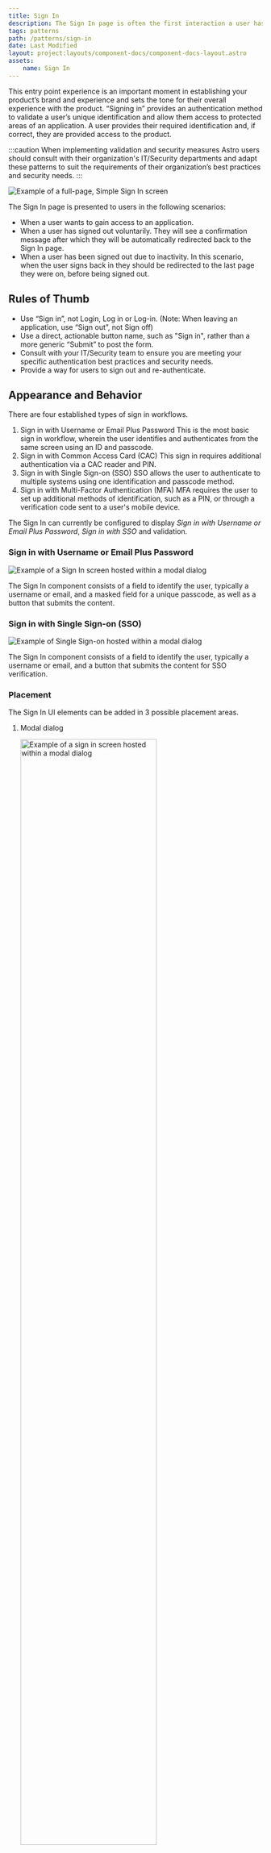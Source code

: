 ```yaml
---
title: Sign In
description: The Sign In page is often the first interaction a user has with your product.
tags: patterns
path: /patterns/sign-in
date: Last Modified
layout: project:layouts/component-docs/component-docs-layout.astro
assets:
    name: Sign In
---
```

This entry point experience is an important moment in establishing your product’s brand and experience and sets the tone for their overall experience with the product.
“Signing in” provides an authentication method to validate a user’s unique identification and allow them access to protected areas of an application. A user provides their required identification and, if correct, they are provided access to the product.

:::caution
When implementing validation and security measures Astro users should consult with their organization's IT/Security departments and adapt these patterns to suit the requirements of their organization’s best practices and security needs.
:::

![Example of a full-page, Simple Sign In screen](/img/components/signin-simple-full.png "Example of a full-page, Simple Sign In screen")

The Sign In page is presented to users in the following scenarios:

- When a user wants to gain access to an application.
- When a user has signed out voluntarily. They will see a confirmation message after which they will be automatically redirected back to the Sign In page.
- When a user has been signed out due to inactivity. In this scenario, when the user signs back in they should be redirected to the last page they were on, before being signed out.

## Rules of Thumb

- Use “Sign in”, not Login, Log in or Log-in. (Note: When leaving an application, use “Sign out”, not Sign off)
- Use a direct, actionable button name, such as "Sign in", rather than a more generic “Submit” to post the form.
- Consult with your IT/Security team to ensure you are meeting your specific authentication best practices and security needs.
- Provide a way for users to sign out and re-authenticate.

## Appearance and Behavior

There are four established types of sign in workflows.

1. Sign in with Username or Email Plus Password
   This is the most basic sign in workflow, wherein the user identifies and authenticates from the same screen using an ID and passcode.
2. Sign in with Common Access Card (CAC)
   This sign in requires additional authentication via a CAC reader and PIN.
3. Sign in with Single Sign-on (SSO)
   SSO allows the user to authenticate to multiple systems using one identification and passcode method.
4. Sign in with Multi-Factor Authentication (MFA)
   MFA requires the user to set up additional methods of identification, such as a PIN, or through a verification code sent to a user's mobile device.

The Sign In can currently be configured to display _Sign in with Username or Email Plus Password_, _Sign in with SSO_ and validation.

### Sign in with Username or Email Plus Password

![Example of a Sign In screen hosted within a modal dialog](/img/components/signin-dialog-simple.png "Example of a Sign In screen hosted within a modal dialog")

The Sign In component consists of a field to identify the user, typically a username or email, and a masked field for a unique passcode, as well as a button that submits the content.

### Sign in with Single Sign-on (SSO)

![Example of Single Sign-on hosted within a modal dialog](/img/components/signin-dialog-sso.png "Example of Single Sign-on hosted within a modal dialog")

The Sign In component consists of a field to identify the user, typically a username or email, and a button that submits the content for SSO verification.

### Placement

The Sign In UI elements can be added in 3 possible placement areas.

1. Modal dialog

   <img src="/img/components/signin-dialog-simple.png" alt="Example of a sign in screen hosted within a modal dialog" title="Example of a sign in screen hosted within a modal dialog" style="width: 75%">

   - Draws user attention to Sign In process
   - Can allow application to be running in the background when signed out
   - Ideal for switching applications

2. Sidebar

   <img src="/img/components/signin-sidebar-simple-full.png" alt="Example of a sign in screen located within a sidebar" title="Example of a sign in screen located within a sidebar" style="width: 75%">

   - Generally placed on left side of page
   - Allows imagery/branding on opposite side of page to differentiate application
   - Often used alongside SSO

3. Full page

   <img src="/img/components/signin-simple-full.png" alt="Example of a full-page sign in screen" title="Example of a full-page sign in screen" style="width: 75%">

   - Draws user attention to the Sign In process, without the need for a modal dialog to be placed over an essentially blank page
   - Ideal for initial entry points and when the user does not have access until after authentication

## Validation

Effective error messaging is important for creating great experiences. Not being able to sign into an application is frustrating and blocks users from accomplishing their tasks.
Error messages should be clear and concise. They should help users understand what went wrong and give users steps to resolve the error. Be as specific as possible in your error messages
Validate as much of the user’s data before submission as possible. This real-time validation should happen when the input field loses focus and checks for input errors like invalid characters and empty fields. This helps users easily identify mistakes and fix them before submitting the Sign In form.
Always present error states on the Sign In screen, and use inline errors whenever possible when they do not present a security concern.

Common client-side errors:

- Empty required fields
- Invalid characters
- Incorrect input format

If there are server-side errors when the user submits the Sign In form, the page should be reloaded, the password field cleared, and the user returned to the username input field. Use an inline notification to display field-specific errors (where they do not provide a security concern) and provide clear direction on how users should resolve the issue, and a validation summary for errors that are not field-specific (such as time-outs, a server being down, or lack of connection) or for errors that apply to multiple fields and could present a security concern when inline (e.g. when the username is not found, or the password is correct they are often grouped into one error, such as “Username or password is incorrect”.)

Common server-side errors:

- Invalid authentication
- Max # of sign in attempts reached
- Account lock out
- Database or system error

![Example of a full-page account lock out (access denied) screen](/img/components/signin-accessdenied-full.png "Example of a full-page account lock out (access denied) screen")

## Accessibility

Ensure that users can tab through the Sign In form and navigate the page using only a keyboard. Use landmark regions to designate the Sign In region and allow screen readers to skip directly to the input fields. This is especially important if you are using the split-screen layout or have additional content on the page.

## Examples

:::two-col
![Do: Mask sensitive data, such as passwords](/img/components/signin-do-1.png "Do: Mask sensitive data, such as passwords")

![Don’t: Display sensitive data, such as passwords, unmasked by default](/img/components/signin-dont-1.png "Don’t: Display sensitive data, such as passwords, unmasked by default")

![Do: Use clear button labels that describe specific tasks like "Sign in" or "Update password"](/img/components/signin-do-2.png "Do: Use clear button labels that describe specific tasks like 'Sign in' or 'Update password'")

![Don’t: Use vague button labels like "Submit" to guide users through authentication flows](/img/components/signin-dont-2.png "Don’t: Use vague button labels like 'Submit' to guide users through authentication flows")

![Do: Use clear and concise messaging to help users understand what went wrong and give users steps to resolve the error, e.g. let users know when the caps lock is on.](/img/components/signin-do-3.png "Do: Use clear and concise messaging to help users understand what went wrong and give users steps to resolve the error, e.g. let users know when the caps lock is on.")

![Don’t: Provide field-specific information that may violate your IT/Security standards](/img/components/signin-dont-3.png "Don’t: Provide field-specific information that may violate your IT/Security standards")

![Do: Guide users through authentication flows with a primary, highly visible button on each screen](/img/components/signin-do-4.png "Do: Guide users through authentication flows with a primary, highly visible button on each screen")

![Don’t: Draw attention to secondary and tertiary tasks with competing buttons and calls to action](/img/components/signin-dont-4.png "Don’t: Draw attention to secondary and tertiary tasks with competing buttons and calls to action")

![Do: Find small efficiencies in the flow like auto-focusing on input boxes](/img/components/signin-do-5.png "Do: Find small efficiencies in the flow like auto-focusing on input boxes")

![Don’t: Add unnecessary steps to the interaction like requiring users to click into form fields](/img/components/signin-dont-5.png "Don’t: Add unnecessary steps to the interaction like requiring users to click into form fields")

:::
